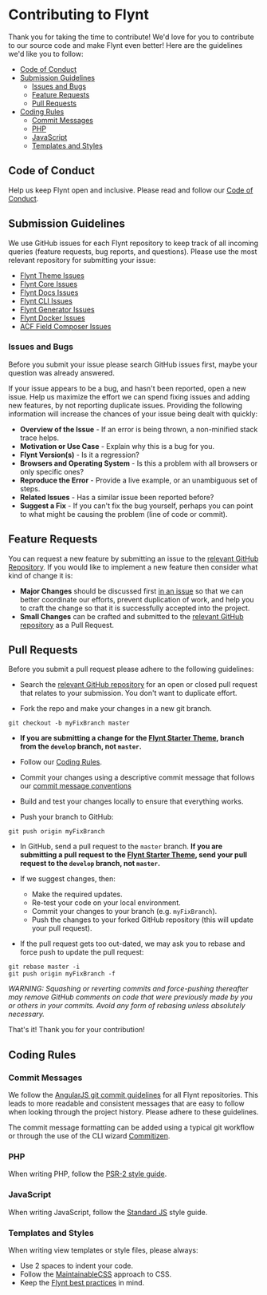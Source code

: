 # Contributing to Flynt

Thank you for taking the time to contribute! We'd love for you to contribute to our source code and make Flynt even better! Here are the guidelines we'd like you to follow:

- [Code of Conduct](#code-of-conduct)
- [Submission Guidelines](#submission-guidelines)
    - [Issues and Bugs](#issues-and-bugs)
    - [Feature Requests](#feature-requests)
    - [Pull Requests](#pull-requests)
- [Coding Rules](#coding-rules)
    - [Commit Messages](#commit-messages)
    - [PHP](#php)
    - [JavaScript](#javascript)
    - [Templates and Styles](#templates-and-styles)

## Code of Conduct
Help us keep Flynt open and inclusive. Please read and follow our [Code of Conduct](https://github.com/flyntwp/guidelines/blog/master/CODE_OF_CONDUCT.md).

## Submission Guidelines
We use GitHub issues for each Flynt repository to keep track of all incoming queries (feature requests, bug reports, and questions). Please use the most relevant repository for submitting your issue:

- [Flynt Theme Issues](https://github.com/flyntwp/flynt-starter-theme/issues)
- [Flynt Core Issues](https://github.com/flyntwp/flynt-core/issues)
- [Flynt Docs Issues](https://github.com/flyntwp/flynt-docs/issues)
- [Flynt CLI Issues](https://github.com/flyntwp/flynt-cli/issues)
- [Flynt Generator Issues](https://github.com/flyntwp/generator-flynt/issues)
- [Flynt Docker Issues](https://github.com/flyntwp/docker-flynt-build/issues)
- [ACF Field Composer Issues](https://github.com/flyntwp/acf-field-group-composer/issues)

### Issues and Bugs
Before you submit your issue please search GitHub issues first, maybe your question was already answered.

If your issue appears to be a bug, and hasn't been reported, open a new issue. Help us maximize the effort we can spend fixing issues and adding new features, by not reporting duplicate issues. Providing the following information will increase the chances of your issue being dealt with quickly:

- **Overview of the Issue** - If an error is being thrown, a non-minified stack trace helps.
- **Motivation or Use Case** - Explain why this is a bug for you.
- **Flynt Version(s)** - Is it a regression?
- **Browsers and Operating System** - Is this a problem with all browsers or only specific ones?
- **Reproduce the Error** - Provide a live example, or an unambiguous set of steps.
- **Related Issues** - Has a similar issue been reported before?
- **Suggest a Fix** - If you can't fix the bug yourself, perhaps you can point to what might be causing the problem (line of code or commit).

## Feature Requests
You can request a new feature by submitting an issue to the [relevant GitHub Repository](#submission-guidelines). If you would like to implement a new feature then consider what kind of change it is:

- **Major Changes** should be discussed first [in an issue](#issues-and-bugs) so that we can better coordinate our efforts, prevent duplication of work, and help you to craft the change so that it is successfully accepted into the project.
- **Small Changes** can be crafted and submitted to the [relevant GitHub repository](#submission-guidelines) as a Pull Request.


## Pull Requests
Before you submit a pull request please adhere to the following guidelines:

- Search the [relevant GitHub repository](#submission-guidelines) for an open or closed pull request that relates to your submission. You don't want to duplicate effort.

- Fork the repo and make your changes in a new git branch.

```
git checkout -b myFixBranch master
```

- **If you are submitting a change for the [Flynt Starter Theme](https://github.com/flyntwp/flynt-starter-theme), branch from the `develop` branch, not `master`.**

- Follow our [Coding Rules](#coding-rules).

- Commit your changes using a descriptive commit message that follows our [commit message conventions](#commit-messages)

- Build and test your changes locally to ensure that everything works.

- Push your branch to GitHub:

```
git push origin myFixBranch
```

- In GitHub, send a pull request to the `master` branch. **If you are submitting a pull request to the [Flynt Starter Theme](https://github.com/flyntwp/flynt-starter-theme), send your pull request to the `develop` branch, not `master`.**

- If we suggest changes, then:
    - Make the required updates.
    - Re-test your code on your local environment.
    - Commit your changes to your branch (e.g. `myFixBranch`).
    - Push the changes to your forked GitHub repository (this will update your pull request).

- If the pull request gets too out-dated, we may ask you to rebase and force push to update the pull request:

```
git rebase master -i
git push origin myFixBranch -f
```

_WARNING: Squashing or reverting commits and force-pushing thereafter may remove GitHub comments on code that were previously made by you or others in your commits. Avoid any form of rebasing unless absolutely necessary._

That's it! Thank you for your contribution!

## Coding Rules
### Commit Messages

We follow the [AngularJS git commit guidelines](https://github.com/angular/angular.js/blob/master/CONTRIBUTING.md#-git-commit-guidelines) for all Flynt repositories. This leads to more readable and consistent messages that are easy to follow when looking through the project history. Please adhere to these guidelines.

The commit message formatting can be added using a typical git workflow or through the use of the CLI wizard [Commitizen](https://github.com/commitizen/cz-cli).

### PHP
When writing PHP, follow the [PSR-2 style guide](http://www.php-fig.org/psr/psr-2/#overview).

### JavaScript
When writing JavaScript, follow the [Standard JS](https://standardjs.com/#the-rules) style guide.

### Templates and Styles
When writing view templates or style files, please always:

- Use 2 spaces to indent your code.
- Follow the [MaintainableCSS](https://maintainablecss.com/) approach to CSS.
- Keep the [Flynt best practices](https://docs.flyntwp.com/guide/best-practices) in mind.
